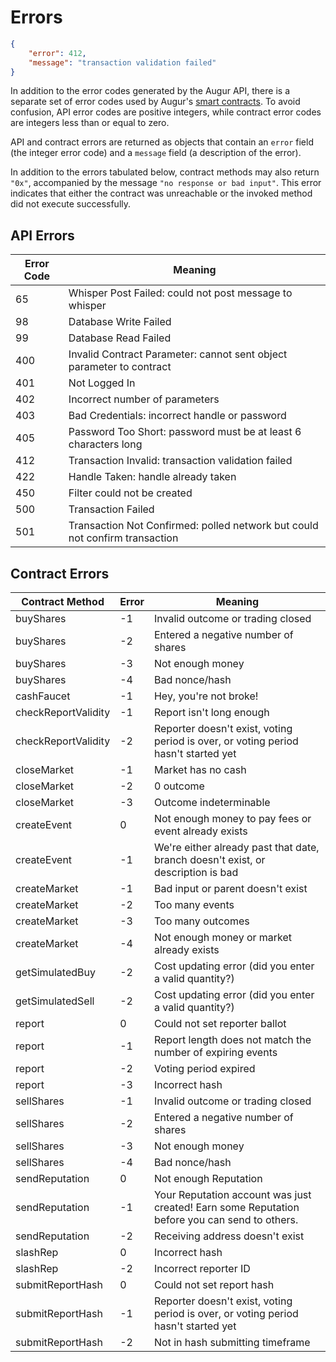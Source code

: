Errors
======

```json
{
    "error": 412,
    "message": "transaction validation failed"
}
```

In addition to the error codes generated by the Augur API, there is a separate set of error codes used by Augur's [smart contracts](https://github.com/AugurProject/augur-core).  To avoid confusion, API error codes are positive integers, while contract error codes are integers less than or equal to zero.

API and contract errors are returned as objects that contain an `error` field (the integer error code) and a `message` field (a description of the error).

<aside class="notice">In addition to the errors tabulated below, contract methods may also return <code>"0x"</code>, accompanied by the message <code>"no response or bad input"</code>.  This error indicates that either the contract was unreachable or the invoked method did not execute successfully.</aside>

API Errors
----------

Error Code | Meaning
---------- | -------
65 | Whisper Post Failed: could not post message to whisper
98 | Database Write Failed
99 | Database Read Failed
400 | Invalid Contract Parameter: cannot sent object parameter to contract
401 | Not Logged In
402 | Incorrect number of parameters
403 | Bad Credentials: incorrect handle or password
405 | Password Too Short: password must be at least 6 characters long
412 | Transaction Invalid: transaction validation failed
422 | Handle Taken: handle already taken
450 | Filter could not be created
500 | Transaction Failed
501 | Transaction Not Confirmed: polled network but could not confirm transaction

Contract Errors
---------------

Contract Method | Error | Meaning
--------------- | ----- | -------
buyShares | -1 | Invalid outcome or trading closed
buyShares | -2 | Entered a negative number of shares
buyShares | -3 | Not enough money
buyShares | -4 | Bad nonce/hash
cashFaucet | -1 | Hey, you're not broke!
checkReportValidity | -1 | Report isn't long enough
checkReportValidity | -2 | Reporter doesn't exist, voting period is over, or voting period hasn't started yet
closeMarket | -1 | Market has no cash
closeMarket | -2 | 0 outcome
closeMarket | -3 | Outcome indeterminable
createEvent | 0 | Not enough money to pay fees or event already exists
createEvent | -1 | We're either already past that date, branch doesn't exist, or description is bad
createMarket | -1 | Bad input or parent doesn't exist
createMarket | -2 | Too many events
createMarket | -3 | Too many outcomes
createMarket | -4 | Not enough money or market already exists
getSimulatedBuy | -2 | Cost updating error (did you enter a valid quantity?)
getSimulatedSell | -2 | Cost updating error (did you enter a valid quantity?)
report | 0 | Could not set reporter ballot
report | -1 | Report length does not match the number of expiring events
report | -2 | Voting period expired
report | -3 | Incorrect hash
sellShares | -1 | Invalid outcome or trading closed
sellShares | -2 | Entered a negative number of shares
sellShares | -3 | Not enough money
sellShares | -4 | Bad nonce/hash
sendReputation | 0 | Not enough Reputation
sendReputation | -1 | Your Reputation account was just created! Earn some Reputation before you can send to others.
sendReputation | -2 | Receiving address doesn't exist
slashRep | 0 | Incorrect hash
slashRep | -2 | Incorrect reporter ID
submitReportHash | 0 | Could not set report hash
submitReportHash | -1 | Reporter doesn't exist, voting period is over, or voting period hasn't started yet
submitReportHash | -2 | Not in hash submitting timeframe
